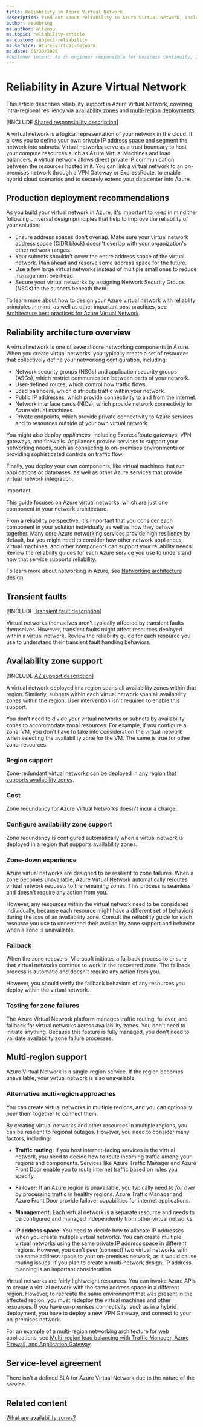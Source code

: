 ```yaml
---
title: Reliability in Azure Virtual Network
description: Find out about reliability in Azure Virtual Network, including availability zones and multi-region deployments.
author: asudbring
ms.author: allensu
ms.topic: reliability-article
ms.custom: subject-reliability
ms.service: azure-virtual-network
ms.date: 05/20/2025
#Customer intent: As an engineer responsible for business continuity, I want to understand who need to understand the details of how Azure Virtual Network works from a reliability perspective and plan disaster recovery strategies in alignment with the exact processes that Azure services follow during different kinds of situations.
---
```


# Reliability in Azure Virtual Network

This article describes reliability support in Azure Virtual Network, covering intra-regional resiliency via [availability zones](#availability-zone-support) and [multi-region deployments](#multi-region-support).

[!INCLUDE [Shared responsibility description](includes/reliability-shared-responsibility-include.md)]

A virtual network is a logical representation of your network in the cloud. It allows you to define your own private IP address space and segment the network into subnets. Virtual networks serve as a trust boundary to host your compute resources such as Azure Virtual Machines and load balancers. A virtual network allows direct private IP communication between the resources hosted in it. You can link a virtual network to an on-premises network through a VPN Gateway or ExpressRoute, to enable hybrid cloud scenarios and to securely extend your datacenter into Azure.

## Production deployment recommendations

As you build your virtual network in Azure, it's important to keep in mind the following universal design principles that help to improve the reliability of your solution:

* Ensure address spaces don't overlap. Make sure your virtual network address space (CIDR block) doesn't overlap with your organization's other network ranges.
* Your subnets shouldn't cover the entire address space of the virtual network. Plan ahead and reserve some address space for the future.
* Use a few large virtual networks instead of multiple small ones to reduce management overhead.
* Secure your virtual networks by assigning Network Security Groups (NSGs) to the subnets beneath them.

To learn more about how to design your Azure virtual network with reliablity principles in mind, as well as other important best practices, see [Architecture best practices for Azure Virtual Network](/azure/well-architected/service-guides/virtual-network).

## Reliability architecture overview

A virtual network is one of several core networking components in Azure. When you create virtual networks, you typically create a set of resources that collectively define your networking configuration, including:

- Network security groups (NSGs) and application security groups (ASGs), which restrict communication between parts of your network.
- User-defined routes, which control how traffic flows.
- Load balancers, which distribute traffic within your network.
- Public IP addresses, which provide connectivity to and from the internet.
- Network interface cards (NICs), which provide network connectivity to Azure virtual machines.
- Private endpoints, which provide private connectivity to Azure services and to resources outside of your own virtual network.

You might also deploy *appliances*, including ExpressRoute gateways, VPN gateways, and firewalls. Appliances provide services to support your networking needs, such as connecting to on-premises environments or providing sophisticated controls on traffic flow.

Finally, you deploy your own components, like virtual machines that run applications or databases, as well as other Azure services that provide virtual network integration.

> [!IMPORTANT]
> This guide focuses on Azure virtual networks, which are just one component in your network architecture.
>
> From a reliability perspective, it's important that you consider each component in your solution individually as well as how they behave together. Many core Azure networking services provide high resiliency by default, but you might need to consider how other network appliances, virtual machines, and other components can support your reliability needs. Review the reliability guides for each Azure service you use to understand how that service supports reliability.

To learn more about networking in Azure, see [Networking architecture design](/azure/architecture/networking/).

## Transient faults

[!INCLUDE [Transient fault description](includes/reliability-transient-fault-description-include.md)]

Virtual networks themselves aren't typically affected by transient faults themselves. However, transient faults might affect resources deployed within a virtual network. Review the reliability guide for each resource you use to understand their transient fault handling behaviors.

## Availability zone support

[!INCLUDE [AZ support description](includes/reliability-availability-zone-description-include.md)]

A virtual network deployed in a region spans all availability zones within that region. Similarly, subnets within each virtual network span all availability zones within the region. User intervention isn't required to enable this support.

You don't need to divide your virtual networks or subnets by availability zones to accommodate zonal resources. For example, if you configure a zonal VM, you don't have to take into consideration the virtual network when selecting the availability zone for the VM. The same is true for other zonal resources.

### Region support

Zone-redundant virtual networks can be deployed in [any region that supports availability zones](./regions-list.md).

### Cost

Zone redundancy for Azure Virtual Networks doesn't incur a charge.

### Configure availability zone support

Zone redundancy is configured automatically when a virtual network is deployed in a region that supports availability zones.

### Zone-down experience

Azure virtual networks are designed to be resilient to zone failures. When a zone becomes unavailable, Azure Virtual Network automatically reroutes virtual network requests to the remaining zones. This process is seamless and doesn't require any action from you.

However, any resources within the virtual network need to be considered individually, because each resource might have a different set of behaviors during the loss of an availability zone. Consult the reliability guide for each resource you use to understand their availability zone support and behavior when a zone is unavailable.

### Failback

When the zone recovers, Microsoft initiates a failback process to ensure that virtual networks continue to work in the recovered zone. The failback process is automatic and doesn't require any action from you.

However, you should verify the failback behaviors of any resources you deploy within the virtual network.

### Testing for zone failures

The Azure Virtual Network platform manages traffic routing, failover, and failback for virtual networks across availability zones. You don't need to initiate anything. Because this feature is fully managed, you don't need to validate availability zone failure processes.

## Multi-region support

Azure Virtual Network is a single-region service. If the region becomes unavailable, your virtual network is also unavailable.

### Alternative multi-region approaches

You can create virtual networks in multiple regions, and you can optionally *peer* them together to connect them.

By creating virtual networks and other resources in multiple regions, you can be resilient to regional outages. However, you need to consider many factors, including:

- **Traffic routing:** If you host internet-facing services in the virtual network, you need to decide how to route incoming traffic among your regions and components. Services like Azure Traffic Manager and Azure Front Door enable you to route internet traffic based on rules you specify.

- **Failover:** If an Azure region is unavailable, you typically need to *fail over* by processing traffic in healthy regions. Azure Traffic Manager and Azure Front Door provide failover capabilities for internet applications.      

- **Management:** Each virtual network is a separate resource and needs to be configured and managed independently from other virtual networks.

- **IP address space:** You need to decide how to allocate IP addresses when you create multiple virtual networks. You can create multiple virtual networks using the same private IP address space in different regions. However, you can't peer (connect) two virtual networks with the same address space to your on-premises network, as it would cause routing issues. If you plan to create a multi-network design, IP address planning is an important consideration.

Virtual networks are fairly lightweight resources. You can invoke Azure APIs to create a virtual network with the same address space in a different region. However, to recreate the same environment that was present in the affected region, you must redeploy the virtual machines and other resources. If you have on-premises connectivity, such as in a hybrid deployment, you have to deploy a new VPN Gateway, and connect to your on-premises network.

For an example of a multi-region networking architecture for web applications, see [Multi-region load balancing with Traffic Manager, Azure Firewall, and Application Gateway](/azure/architecture/high-availability/reference-architecture-traffic-manager-application-gateway).

## Service-level agreement

There isn't a defined SLA for Azure Virtual Network due to the nature of the service.

## Related content

[What are availability zones?](/azure/reliability/availability-zones-overview)
